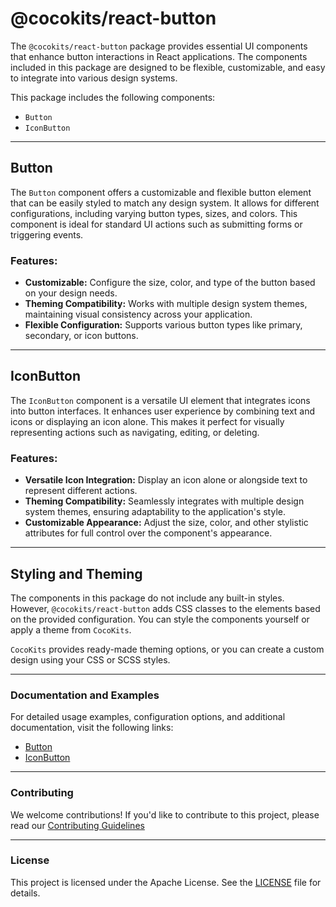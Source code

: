 # @cocokits/react-button

The `@cocokits/react-button` package provides essential UI components that enhance button interactions in React applications. The components included in this package are designed to be flexible, customizable, and easy to integrate into various design systems.

This package includes the following components:

- `Button`
- `IconButton`

---

## Button

The `Button` component offers a customizable and flexible button element that can be easily styled to match any design system. It allows for different configurations, including varying button types, sizes, and colors. This component is ideal for standard UI actions such as submitting forms or triggering events.

### Features:

- **Customizable:** Configure the size, color, and type of the button based on your design needs.
- **Theming Compatibility:** Works with multiple design system themes, maintaining visual consistency across your application.
- **Flexible Configuration:** Supports various button types like primary, secondary, or icon buttons.

---

## IconButton

The `IconButton` component is a versatile UI element that integrates icons into button interfaces. It enhances user experience by combining text and icons or displaying an icon alone. This makes it perfect for visually representing actions such as navigating, editing, or deleting.

### Features:

- **Versatile Icon Integration:** Display an icon alone or alongside text to represent different actions.
- **Theming Compatibility:** Seamlessly integrates with multiple design system themes, ensuring adaptability to the application's style.
- **Customizable Appearance:** Adjust the size, color, and other stylistic attributes for full control over the component's appearance.

---

## Styling and Theming

The components in this package do not include any built-in styles. However, `@cocokits/react-button` adds CSS classes to the elements based on the provided configuration. You can style the components yourself or apply a theme from `CocoKits`.

`CocoKits` provides ready-made theming options, or you can create a custom design using your CSS or SCSS styles.

---

### Documentation and Examples
For detailed usage examples, configuration options, and additional documentation, visit the following links:
- [Button](https://react.cocokits.com/?path=/docs/ui-components-button--docs)
- [IconButton](https://react.cocokits.com/?path=/docs/ui-components-icon-button--docs)

---

### Contributing
We welcome contributions! If you'd like to contribute to this project, please read our [Contributing Guidelines](https://github.com/coco-base/cocokits/blob/main/CONTRIBUTING.md)

---

### License
This project is licensed under the Apache License. See the [LICENSE](https://github.com/coco-base/cocokits/blob/main/LICENSE) file for details.